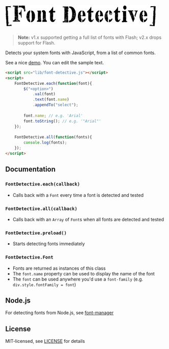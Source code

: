 
# ![Font Detective](img/font-detective.png)

> **Note:** v1.x supported getting a full list of fonts with Flash; v2.x drops support for Flash.

Detects your system fonts with JavaScript, from a list of common fonts.

See a nice [demo](http://1j01.github.io/font-detective).
You can edit the sample text.

```html
<script src="lib/font-detective.js"></script>
<script>
	FontDetective.each(function(font){
		$("<option>")
			.val(font)
			.text(font.name)
			.appendTo("select");
		
		font.name; // e.g. 'Arial'
		font.toString(); // e.g. '"Arial"'
	});
	
	FontDetective.all(function(fonts){
		console.log(fonts);
	});
</script>
```

## Documentation

### `FontDetective.each(callback)`
* Calls back with a `Font` every time a font is detected and tested

### `FontDetective.all(callback)`
* Calls back with an `Array` of `Font`s when all fonts are detected and tested

### `FontDetective.preload()`
* Starts detecting fonts immediately

### `FontDetective.Font`
* Fonts are returned as instances of this class
* The `font.name` property can be used to display the name of the font
* The `font` can be used anywhere you'd use a `font-family`
  (e.g. `div.style.fontFamily = font`)

## Node.js

For detecting fonts from Node.js, see [font-manager](https://github.com/devongovett/font-manager)

## License

MIT-licensed, see [LICENSE](LICENSE) for details
